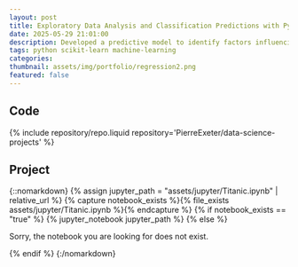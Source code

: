 ```yaml
---
layout: post
title: Exploratory Data Analysis and Classification Predictions with Python
date: 2025-05-29 21:01:00
description: Developed a predictive model to identify factors influencing survival during the Titanic disaster. This project involved a complete machine learning workflow, from data cleaning and feature engineering to fitting a classifier.
tags: python scikit-learn machine-learning
categories:
thumbnail: assets/img/portfolio/regression2.png
featured: false
---
```



## Code

{% include repository/repo.liquid repository='PierreExeter/data-science-projects' %}


## Project

{::nomarkdown}
{% assign jupyter_path = "assets/jupyter/Titanic.ipynb" | relative_url %}
{% capture notebook_exists %}{% file_exists assets/jupyter/Titanic.ipynb %}{% endcapture %}
{% if notebook_exists == "true" %}
{% jupyter_notebook jupyter_path %}
{% else %}

<p>Sorry, the notebook you are looking for does not exist.</p>
{% endif %}
{:/nomarkdown}
